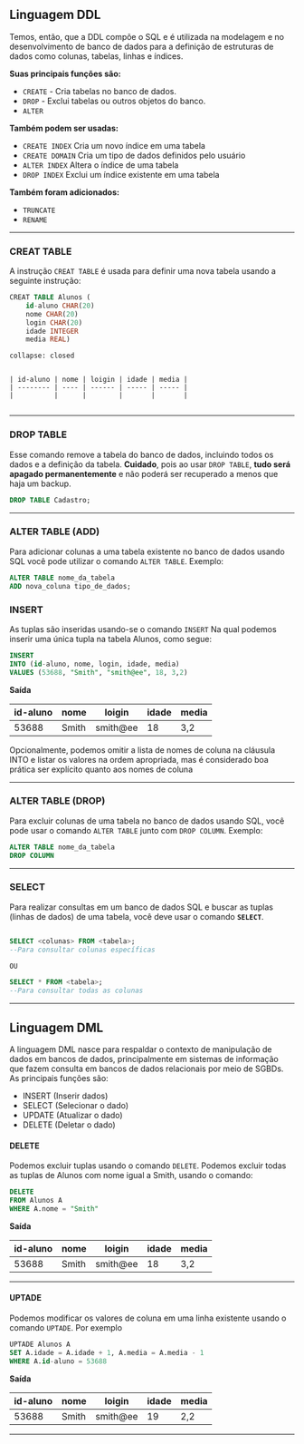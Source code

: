 ## Linguagem DDL
Temos, então, que a DDL compõe o SQL e é utilizada na modelagem e no desenvolvimento de banco de dados para a definição de estruturas de dados como colunas, tabelas, linhas e índices.

**Suas principais funções são:**
- `CREATE` - Cria tabelas no banco de dados.
- `DROP` - Exclui tabelas ou outros objetos do banco.
- `ALTER`

**Também podem ser usadas:**
- `CREATE INDEX` Cria um novo índice em uma tabela
- `CREATE DOMAIN` Cria um tipo de dados definidos pelo usuário
- `ALTER INDEX` Altera o índice de uma tabela
- `DROP INDEX` Exclui um índice existente em uma tabela

**Também foram adicionados:**
- `TRUNCATE`
- `RENAME`

---
### CREAT TABLE
A instrução `CREAT TABLE` é usada para definir uma nova tabela usando a seguinte instrução:
```SQL
CREAT TABLE Alunos (
	id-aluno CHAR(20)
	nome CHAR(20)
	login CHAR(20)
	idade INTEGER
	media REAL) 
```

```ad-important
collapse: closed


| id-aluno | nome | loigin | idade | media |
| -------- | ---- | ------ | ----- | ----- |
|          |      |        |       |       |


```


---
### DROP TABLE
Esse comando remove a tabela do banco de dados, incluindo todos os dados e a definição da tabela. **Cuidado**, pois ao usar `DROP TABLE`, **tudo será apagado permanentemente** e não poderá ser recuperado a menos que haja um backup.

```SQL
DROP TABLE Cadastro;
```

---
### ALTER TABLE (ADD)
Para adicionar colunas a uma tabela existente no banco de dados usando SQL você pode utilizar o comando `ALTER TABLE`. Exemplo:

```sql
ALTER TABLE nome_da_tabela
ADD nova_coluna tipo_de_dados;
```
### INSERT
As tuplas são inseridas usando-se o comando `INSERT` Na qual podemos inserir uma única tupla na tabela Alunos, como segue:
```SQL
INSERT
INTO (id-aluno, nome, login, idade, media) 
VALUES (53688, "Smith", "smith@ee", 18, 3,2)
```
****Saída****

| id-aluno | nome  | loigin   | idade | media |
| -------- | ----- | -------- | ----- | ----- |
| 53688    | Smith | smith@ee | 18    | 3,2   |
Opcionalmente, podemos omitir a lista de nomes de coluna na cláusula INTO e listar os valores na ordem apropriada, mas é considerado boa prática ser explícito quanto aos nomes de coluna

---
### ALTER TABLE (DROP)
Para excluir colunas de uma tabela no banco de dados usando SQL, você pode usar o comando `ALTER TABLE` junto com `DROP COLUMN`. Exemplo:

```sql
ALTER TABLE nome_da_tabela
DROP COLUMN 
```

--- 
### SELECT
Para realizar consultas em um banco de dados SQL e buscar as tuplas (linhas de dados) de uma tabela, você deve usar o comando **`SELECT`**.

```SQL

SELECT <colunas> FROM <tabela>;
--Para consultar colunas específicas

OU

SELECT * FROM <tabela>;
--Para consultar todas as colunas
```

---

## Linguagem DML
A linguagem DML nasce para respaldar o contexto de manipulação de dados em bancos de dados, principalmente em sistemas de informação que fazem consulta em bancos de dados relacionais por meio de SGBDs. As principais funções são:

- INSERT (Inserir dados)
- SELECT (Selecionar o dado)
- UPDATE (Atualizar o dado)
- DELETE (Deletar o dado)

#### DELETE
Podemos excluir tuplas usando o comando `DELETE`. Podemos excluir todas as tuplas de Alunos com nome igual a Smith, usando o comando:
```SQL
DELETE
FROM Alunos A
WHERE A.nome = "Smith"
```
****Saída****

| id-aluno | nome  | loigin   | idade | media |
| -------- | ----- | -------- | ----- | ----- |
| 53688    | Smith | smith@ee | 18    | 3,2   |

--- 

#### UPTADE
Podemos modificar os valores de coluna em uma linha existente usando o comando `UPTADE`. Por exemplo
```SQL
UPTADE Alunos A 
SET A.idade = A.idade + 1, A.media = A.media - 1
WHERE A.id-aluno = 53688
```
****Saída****

| id-aluno | nome  | loigin   | idade | media |
| -------- | ----- | -------- | ----- | ----- |
| 53688    | Smith | smith@ee | 19    | 2,2   |

---
